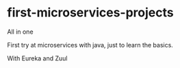 # first-microservices-projects
All in one



First try at microservices with java, just to learn the basics.

With Eureka and Zuul